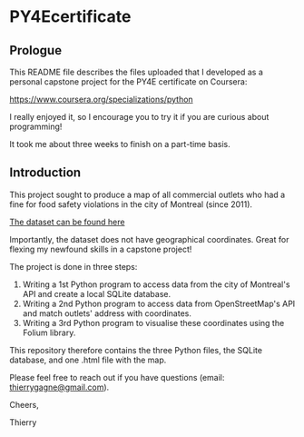 # PY4Ecertificate

## Prologue

This README file describes the files uploaded that I developed as a personal capstone project for the PY4E certificate on Coursera:

https://www.coursera.org/specializations/python

I really enjoyed it, so I encourage you to try it if you are curious about programming! 

It took me about three weeks to finish on a part-time basis.

## Introduction

This project sought to produce a map of all commercial outlets who had a fine for food safety violations in the city of Montreal (since 2011).

[The dataset can be found here](https://www.donneesquebec.ca/recherche/dataset/vmtl-inspection-aliments-contrevenants/resource/7f939a08-be8a-45e1-b208-d8744dca8fc6)

Importantly, the dataset does not have geographical coordinates. Great for flexing my newfound skills in a capstone project!

The project is done in three steps:

1. Writing a 1st Python program to access data from the city of Montreal's API and create a local SQLite database.
2. Writing a 2nd Python program to access data from OpenStreetMap's API and match outlets' address with coordinates.
3. Writing a 3rd Python program to visualise these coordinates using the Folium library.

This repository therefore contains the three Python files, the SQLite database, and one .html file with the map.

Please feel free to reach out if you have questions (email: thierrygagne@gmail.com).

Cheers,

Thierry



